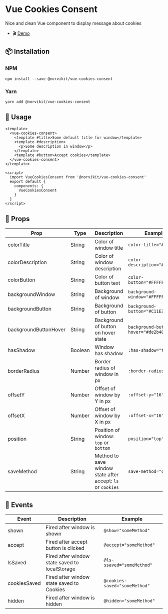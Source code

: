 # Vue Cookies Consent

Nice and clean Vue component to display message about cookies
- 🎬 [Demo](https://norvikit.github.io/vue-cookies-consent/)

## 📦 Installation

### NPM

`npm install --save @norvikit/vue-cookies-consent`

### Yarn

`yarn add @norvikit/vue-cookies-consent`

## 🚀 Usage

```vue
<template>
  <vue-cookies-consent>
    <template #title>Some default title for window</template>
    <template #description>
      <p>Some description in window</p>
    </template>
    <template #button>Accept cookies</template>
  </vue-cookies-consent>
</template>

<script>
  import VueCookiesConsent from '@norvikit/vue-cookies-consent'
  export default {
    components: {
      VueCookiesConsent
    }
  }
</script>
```

## 🔧 Props

| Prop                  | Type    | Description                                                 | Example                             |
|-----------------------|---------|-------------------------------------------------------------|-------------------------------------|
| colorTitle            | String  | Color of window title                                       | `color-title="#000000"`             |
| colorDescription      | String  | Color of window description                                 | `color-description="#000000"`       |
| colorButton           | String  | Color of button text                                        | `color-button="#FFFFFF"`            |
| backgroundWindow      | String  | Background of window                                        | `background-window="#FFFFFF"`       |
| backgroundButton      | String  | Background of button                                        | `background-button="#C11E31"`       |
| backgroundButtonHover | String  | Background of button on hover state                         | `background-button-hover="#de2b40"` |
| hasShadow             | Boolean | Window has shadow                                           | `:has-shadow="true"`                |
| borderRadius          | Number  | Border radius of window in px                               | `:border-radius="16"`               |
| offsetY               | Number  | Offset of window by Y in px                                 | `:offset-y="16"`                    |
| offsetX               | Number  | Offset of window by X in px                                 | `:offset-x="16"`                    |
| position              | String  | Position of window: `top` or `bottom`                       | `position="top"`                    |
| saveMethod            | String  | Method to save window state after accept: `ls` or `cookies` | `save-method="cookies"`             |

## 🔧 Events

| Event         | Description                                    | Example                       |
|---------------|------------------------------------------------|-------------------------------|
| shown         | Fired after window is shown                    | `@show="someMethod"`          |
| accept        | Fired after accept button is clicked           | `@accept="someMethod"`        |
| lsSaved       | Fired after window state saved to localStorage | `@ls-ssaved="someMethod"`     |
| cookiesSaved  | Fired after window state saved to Cookies      | `@cookies-saved="someMethod"` |
| hidden        | Fired after window is hidden                   | `@hidden="someMethod"`        |